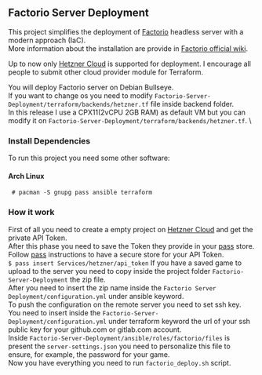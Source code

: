 ## Factorio Server Deployment

This project simplifies the deployment of [Factorio](https://www.factorio.com/) headless server with a modern approach (IaC). \
More information about the installation are provide in [Factorio official wiki](https://wiki.factorio.com/Multiplayer).

Up to now only [Hetzner Cloud](https://www.hetzner.com/cloud) is supported for deployment. I encourage all people to submit other cloud provider module for Terraform.

You will deploy Factorio server on Debian Bullseye. \
If you want to change os you need to modify `Factorio-Server-Deployment/terraform/backends/hetzner.tf` file inside backend folder. \
In this release I use a CPX11(2vCPU 2GB RAM) as default VM but you can modify it on `Factorio-Server-Deployment/terraform/backends/hetzner.tf`. \
### Install Dependencies
To run this project you need some other software:
#### Arch Linux
` # pacman -S gnupg pass ansible terraform`

### How it work
First of all you need to create a empty project on [Hetzner Cloud](https://www.hetzner.com/cloud)   and get the private API Token. \
After this phase you need to save the Token they provide in your [pass](https://www.passwordstore.org) store. Follow [pass](https://www.passwordstore.org) instructions to have a secure store for your API Token. \
`$ pass insert Services/hetzner/api_token`
If you have a saved game to upload to the server you need to copy inside the project folder `Factorio-Server-Deployment` the zip file. \
After you need to insert the zip name inside the `Factorio Server Deployment/configuration.yml` under ansible keyword. \
To push the configuration on the remote server you need to set ssh key. You need to insert inside the `Factorio-Server-Deployment/configuration.yml` under terraform keyword the url of your ssh public key for your github.com or gitlab.com account. \
Inside `Factorio-Server-Deployment/ansible/roles/factorio/files`  is present the `server-settings.json` you need to personalize this file to ensure, for example, the password for your game. \
Now you have everything you need to run `factorio_deploy.sh` script.

